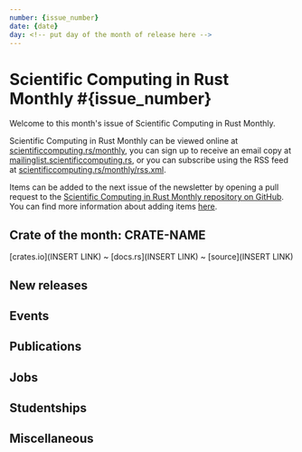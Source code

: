 ```yaml
---
number: {issue_number}
date: {date}
day: <!-- put day of the month of release here -->
---
```


# Scientific Computing in Rust Monthly #{issue_number}

Welcome to this month's issue of Scientific Computing in Rust Monthly.

<!-- Editor can write a 2-3 sentence introduction here -->

Scientific Computing in Rust Monthly can be viewed online at [scientificcomputing.rs/monthly](https://scientificcomputing.rs/monthly),
you can sign up to receive an email copy at [mailinglist.scientificcomputing.rs](https://mailinglist.scientificcomputing.rs),
or you can subscribe using the RSS feed at [scientificcomputing.rs/monthly/rss.xml](https://scientificcomputing.rs/monthly/rss.xml).

Items can be added to the next issue of the newsletter by opening a pull request to the
[Scientific Computing in Rust Monthly repository on GitHub](https://github.com/rust-scicomp/scientific-computing-in-rust-monthly).
You can find more information about adding items
[here](https://github.com/rust-scicomp/scientific-computing-in-rust-monthly#contributing-an-item).

## Crate of the month: CRATE-NAME
<!--
The crate of the month will be picked by the editor, who will write a brief description of it here.
If you'd like to suggest a crate that we could include here, tell us on the rust-scicomp Zulip chat
(https://rust-scicomp.zulipchat.com/login/).
-->
[crates.io](INSERT LINK) ~ [docs.rs](INSERT LINK) ~ [source](INSERT LINK)

## New releases
<!--
This section can be used to announce new released of libraries. Items should
be sorted in alphabetical order and should use the format:

### [<library name> <release number>](<crates.io link>)
<brief description of the library and its new features in this release>
-->

## Events
<!--
This section can be used to advertise events. Items should be sorted in date order, with
sooner events first, and should use the format:

### [<event name>, <location or "held virutally">, <date>](<website URL>)
<brief description of event>
-->

## Publications
<!--
This section can be used to publicise papers, articles and blog posts published about scientific computing in Rust.
Items should be sorted in the alphabetical order of the surname of the first listed author.
Papers posted should use the following format:

### [<authors>, <title>, <journal> <volume>](<DOI>)
<brief description of paper>

Other publications should use the following format:

### [<author>, <title>](<link>)
<brief description>
-->

## Jobs
<!--
This section can be used to advertise jobs that may be of interest. Items should be sorted in the
order in which they are added and should use the format:

### [<job title>, <location>](<more information URL>)
<description of job, including how to apply and deadline>
-->

## Studentships
<!--
This section can be used to advertise studentships (eg PhDs, Master's programmes) that may be of interest.
Items should be sorted in the order in which they are added and should use the format:

### [<title>, <location>](<more information URL>)
<description of studentship, including how to apply and deadline>
-->

## Miscellaneous
<!--
Any items that do not fit into any other section can be added here.
-->
